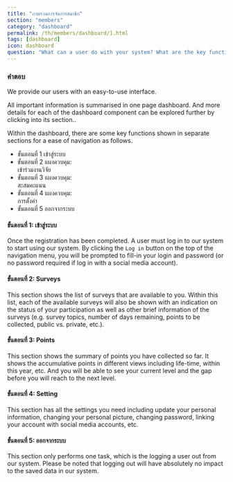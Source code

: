 ```yaml
---
title: "ภาพรวมการจัดการสมาชิก"
section: "members"
category: "dashboard"
permalink: /th/members/dashboard/1.html
tags: [dashboard]
icon: dashboard
question: "What can a user do with your system? What are the key functions?"
---
```


### <i class="pe-anchor pe-fw"></i> คำตอบ

We provide our users with an easy-to-use interface.

All important information is summarised in one page dashboard. And more details for each of the dashboard component can be explored further by clicking into its section..

Within the dashboard, there are some key functions shown in separate sections for a ease of navigation as follows.

<ul class="progress-tracker progress-tracker--text progress-tracker--center">
  <li class="progress-step">
    <span class="progress-marker"></span>
    <span class="progress-text">
      <span class="progress-title">ขั้นตอนที่ 1</span>
      เข้าสู่ระบบ
    </span>
  </li>
  <li class="progress-step">
    <span class="progress-marker"></span>
    <span class="progress-text">
      <span class="progress-title">ขั้นตอนที่ 2</span>
      แผงควบคุม:<br>เข้าร่วมงานวิจัย
    </span>
  </li>
  <li class="progress-step">
    <span class="progress-marker"></span>
    <span class="progress-text">
      <span class="progress-title">ขั้นตอนที่ 3</span>
      แผงควบคุม:<br>สะสมคะแนน
    </span>
  </li>
  <li class="progress-step">
    <span class="progress-marker"></span>
    <span class="progress-text">
      <span class="progress-title">ขั้นตอนที่ 4</span>
      แผงควบคุม:<br>การตั้งค่า
    </span>
  </li>
  <li class="progress-step">
    <span class="progress-marker"></span>
    <span class="progress-text">
      <span class="progress-title">ขั้นตอนที่ 5</span>
      ออกจากระบบ
    </span>
  </li>
</ul>


#### ขั้นตอนที่ 1: เข้าสู่ระบบ

Once the registration has been completed. A user must log in to our system to start using our system. By clicking the `Log in` button on the top of the navigation menu, you will be prompted to fill-in your login and password (or no password required if log in with a social media account).


#### ขั้นตอนที่ 2: Surveys

This section shows the list of surveys that are available to you. Within this list, each of the available surveys will also be shown with an indication on the status of your participation as well as other brief information of the surveys (e.g. survey topics, number of days remaining, points to be collected, public vs. private, etc.).


#### ขั้นตอนที่ 3: Points

This section shows the summary of points you have collected so far. It shows the accumulative points in different views including life-time, within this year, etc. And you will be able to see your current level and the gap before you will reach to the next level.


#### ขั้นตอนที่ 4: Setting

This section has all the settings you need including update your personal information, changing your personal picture, changing password, linking your account with social media accounts, etc.


#### ขั้นตอนที่ 5: ออกจากระบบ

This section only performs one task, which is the logging a user out from our system. Please be noted that logging out will have absolutely no impact to the saved data in our system.
